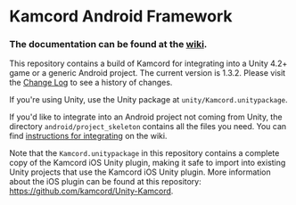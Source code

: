 Kamcord Android Framework
=========================

<h3>The documentation can be found at the <a href="https://github.com/kamcord/kamcord-android-sdk/wiki">wiki</a>.</h3>

This repository contains a build of Kamcord for integrating into a Unity 4.2+ game or a generic Android project. The current version is 1.3.2. Please visit the <a href="https://github.com/kamcord/kamcord-android-sdk/wiki/Change-log">Change Log</a> to see a history of changes.

If you're using Unity, use the Unity package at `unity/Kamcord.unitypackage`.

If you'd like to integrate into an Android project not coming from Unity, the directory `android/project_skeleton` contains all the files you need.  You can find <a href = "https://github.com/kamcord/kamcord-android-sdk/wiki/Integrating-into-an-Android-Project">instructions for integrating</a> on the wiki.

Note that the `Kamcord.unitypackage` in this repository contains a complete copy of the Kamcord iOS Unity plugin, making it safe to import into existing Unity projects that use the Kamcord iOS Unity plugin. More information about the iOS plugin can be found at this repository: <a href="https://github.com/kamcord/Unity-Kamcord">https://github.com/kamcord/Unity-Kamcord</a>.

